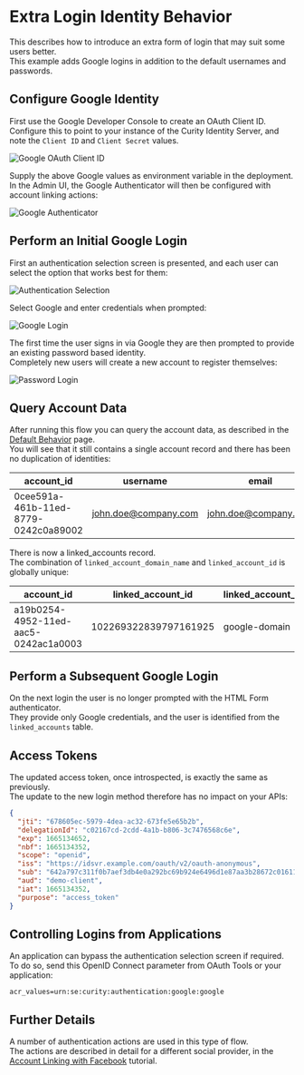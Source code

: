 # Extra Login Identity Behavior

This describes how to introduce an extra form of login that may suit some users better.\
This example adds Google logins in addition to the default usernames and passwords.

## Configure Google Identity

First use the Google Developer Console to create an OAuth Client ID.\
Configure this to point to your instance of the Curity Identity Server, and note the `Client ID` and `Client Secret` values.

![Google OAuth Client ID](../images/2-extra-login-behavior/google-oauth-client-id.png)

Supply the above Google values as environment variable in the deployment.\
In the Admin UI, the Google Authenticator will then be configured with account linking actions:

![Google Authenticator](../images/2-extra-login-behavior/google-authenticator.png)

## Perform an Initial Google Login

First an authentication selection screen is presented, and each user can select the option that works best for them:

![Authentication Selection](../images/2-extra-login-behavior/authentication-selection.png)

Select Google and enter credentials when prompted:

![Google Login](../images/2-extra-login-behavior/google-login.png)

The first time the user signs in via Google they are then prompted to provide an existing password based identity.\
Completely new users will create a new account to register themselves:

![Password Login](../images/1-default-behavior/initial-login.png)

## Query Account Data

After running this flow you can query the account data, as described in the [Default Behavior](./1-default-behavior.md) page.\
You will see that it still contains a single account record and there has been no duplication of identities:

| account_id | username | email |
| ---------- | -------- | ----- |
| 0cee591a-461b-11ed-8779-0242c0a89002 | john.doe@company.com | john.doe@company.com |

There is now a linked_accounts record.\
The combination of `linked_account_domain_name` and `linked_account_id` is globally unique:

| account_id | linked_account_id | linked_account_domain_name | linking_account_manager |
| ---------- | ----------------- | -------------------------- | ----------------------- |
| a19b0254-4952-11ed-aac5-0242ac1a0003 | 102269322839797161925 | google-domain | default-account-manager |

## Perform a Subsequent Google Login

On the next login the user is no longer prompted with the HTML Form authenticator.\
They provide only Google credentials, and the user is identified from the `linked_accounts` table.

## Access Tokens

The updated access token, once introspected, is exactly the same as previously.\
The update to the new login method therefore has no impact on your APIs:

```json
{
  "jti": "678605ec-5979-4dea-ac32-673fe5e65b2b",
  "delegationId": "c02167cd-2cdd-4a1b-b806-3c7476568c6e",
  "exp": 1665134652,
  "nbf": 1665134352,
  "scope": "openid",
  "iss": "https://idsvr.example.com/oauth/v2/oauth-anonymous",
  "sub": "642a797c311f0b7aef3db4e0a292bc69b924e6496d1e87aa3b28672c01611da7",
  "aud": "demo-client",
  "iat": 1665134352,
  "purpose": "access_token"
}
```

## Controlling Logins from Applications

An application can bypass the authentication selection screen if required.\
To do so, send this OpenID Connect parameter from OAuth Tools or your application:

```text
acr_values=urn:se:curity:authentication:google:google
```

## Further Details

A number of authentication actions are used in this type of flow.\
The actions are described in detail for a different social provider, in the [Account Linking with Facebook](https://curity.io/resources/learn/account-linking-with-facebook/) tutorial.